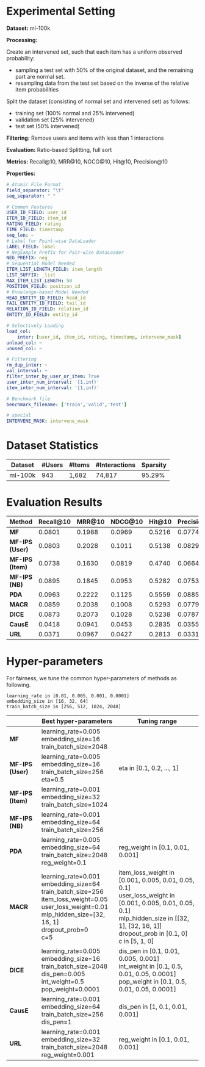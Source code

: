 # Experimental Setting

**Dataset:** ml-100k

**Processing:** 

Create an intervened set, such that each item has a uniform observed probability:
- sampling a test set with 50% of the original dataset, and the remaining part are normal set.
- resampling data from the test set based on the inverse of the relative item probabilities

Split the dataset (consisting of normal set and intervened set) as follows:
- training set (100% normal and 25% intervened)
- validation set (25% intervened)
- test set (50% intervened)

**Filtering:** Remove users and items with less than 1 interactions

**Evaluation:** Ratio-based Splitting, full sort

**Metrics:** Recall@10, MRR@10, NGCG@10, Hit@10, Precision@10

**Properties:**

```yaml
# Atomic File Format
field_separator: "\t"
seq_separator: " "

# Common Features
USER_ID_FIELD: user_id
ITEM_ID_FIELD: item_id
RATING_FIELD: rating
TIME_FIELD: timestamp
seq_len: ~
# Label for Point-wise DataLoader
LABEL_FIELD: label
# NegSample Prefix for Pair-wise DataLoader
NEG_PREFIX: neg_
# Sequential Model Needed
ITEM_LIST_LENGTH_FIELD: item_length
LIST_SUFFIX: _list
MAX_ITEM_LIST_LENGTH: 50
POSITION_FIELD: position_id
# Knowledge-based Model Needed
HEAD_ENTITY_ID_FIELD: head_id
TAIL_ENTITY_ID_FIELD: tail_id
RELATION_ID_FIELD: relation_id
ENTITY_ID_FIELD: entity_id

# Selectively Loading
load_col:
    inter: [user_id, item_id, rating, timestamp, intervene_mask]
unload_col: ~
unused_col: ~

# Filtering
rm_dup_inter: ~
val_interval: ~
filter_inter_by_user_or_item: True
user_inter_num_interval: '[1,inf)'
item_inter_num_interval: '[1,inf)'

# Benchmark file
benchmark_filename: ['train','valid','test']

# special
INTERVENE_MASK: intervene_mask
```

# Dataset Statistics

| Dataset    | #Users | #Items | #Interactions | Sparsity |
| ---------- | ------ | ------ | ------------- | -------- |
| ml-100k    |    943 | 1,682  |   74,817      | 95.29%   |

# Evaluation Results

| Method               | Recall@10 | MRR@10 | NDCG@10 | Hit@10 | Precision@10 |
| -------------------- | --------- | ------ | ------- | ------ | ------------ |
| **MF**               | 0.0801    | 0.1988 | 0.0969  | 0.5216 | 0.0774       |
| **MF-IPS (User)**    | 0.0803    | 0.2028 | 0.1011  | 0.5138 | 0.0829       |
| **MF-IPS (Item)**    | 0.0738    | 0.1630 | 0.0819  | 0.4740 | 0.0664       |
| **MF-IPS (NB)**      | 0.0895    | 0.1845 | 0.0953  | 0.5282 | 0.0753       |
| **PDA**              | 0.0963    | 0.2222 | 0.1125  | 0.5559 | 0.0885       |
| **MACR**             | 0.0859    | 0.2038 | 0.1008  | 0.5293 | 0.0779       |
| **DICE**             | 0.0873    | 0.2073 | 0.1028  | 0.5238 | 0.0787       |
| **CausE**            | 0.0418    | 0.0941 | 0.0453  | 0.2835 | 0.0355       |
| **URL**              | 0.0371    | 0.0967 | 0.0427  | 0.2813 | 0.0331       |

# Hyper-parameters
For fairness, we tune the common hyper-parameters of methods as following. 
```
learning_rate in [0.01, 0.005, 0.001, 0.0001]
embedding_size in [16, 32, 64]
train_batch_size in [256, 512, 1024, 2048]
```

|                      | Best hyper-parameters                                        | Tuning range                                                 |
| -------------------- | ------------------------------------------------------------ | ------------------------------------------------------------ |
| **MF**               | learning_rate=0.005<br />embedding_size=16<br />train_batch_size=2048 | |
| **MF-IPS (User)**    | learning_rate=0.005<br />embedding_size=16<br />train_batch_size=256<br />eta=0.5 | eta in [0.1, 0.2, ..., 1] |
| **MF-IPS (Item)**    | learning_rate=0.001<br />embedding_size=32<br />train_batch_size=1024 |  |
| **MF-IPS (NB)**      | learning_rate=0.001<br />embedding_size=64<br />train_batch_size=256 |  |
| **PDA**              | learning_rate=0.005<br />embedding_size=64<br />train_batch_size=2048<br />reg_weight=0.1 | reg_weight in [0.1, 0.01, 0.001] |
| **MACR**             | learning_rate=0.001<br />embedding_size=64<br />train_batch_size=256<br />item_loss_weight=0.05<br />user_loss_weight=0.01<br />mlp_hidden_size=[32, 16, 1]<br />dropout_prob=0<br />c=5 | item_loss_weight in [0.001, 0.005, 0.01, 0.05, 0.1]<br />user_loss_weight in [0.001, 0.005, 0.01, 0.05, 0.1]<br />mlp_hidden_size in [[32, 1], [32, 16, 1]]<br />dropout_prob in [0.1, 0]<br />c in [5, 1, 0] |
| **DICE**             | learning_rate=0.005<br />embedding_size=16<br />train_batch_size=2048<br />dis_pen=0.005<br />int_weight=0.5<br />pop_weight=0.0001 | dis_pen in [0.1, 0.01, 0.005, 0.001]<br />int_weight in [0.1, 0.5, 0.01, 0.05, 0.0001]<br />pop_weight in [0.1, 0.5, 0.01, 0.05, 0.0001]|
| **CausE**            | learning_rate=0.001<br />embedding_size=64<br />train_batch_size=256<br />dis_pen=1 | dis_pen in [1, 0.1, 0.01, 0.001] |
| **URL**              | learning_rate=0.001<br />embedding_size=32<br />train_batch_size=2048<br />reg_weight=0.001 | reg_weight in [0.1, 0.01, 0.001] |
